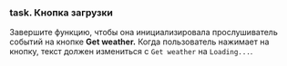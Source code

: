 ### task. Кнопка загрузки

Завершите функцию, чтобы она инициализировала прослушиватель событий на кнопке **Get weather.** Когда пользователь нажимает на кнопку, текст должен измениться с `Get weather` на `Loading...`.